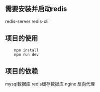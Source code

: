 ## 需要安装并启动redis
redis-server
redis-cli
## 项目的使用
```
    npm install
    npm run dev
```
## 项目的依赖
mysql数据库
redis缓存数据库
nginx 反向代理

